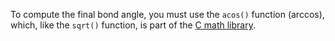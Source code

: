 To compute the final bond angle, you must use the `acos()` function (arccos), which, like the `sqrt()` function, is part of the [C math library](http://en.wikipedia.org/wiki/Math.h).

